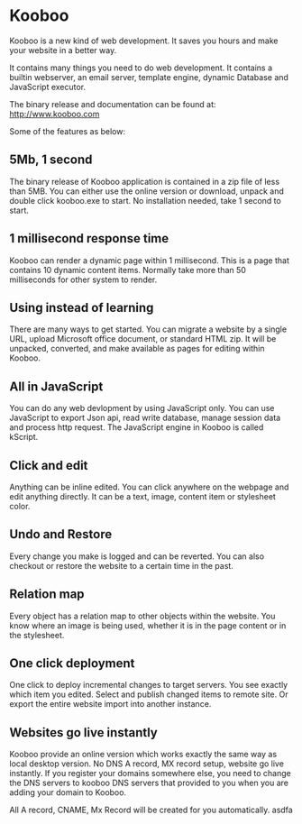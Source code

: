 # Kooboo

Kooboo is a new kind of web development. It saves you hours and make your website in a better way. 

It contains many things you need to do web development.  It contains a builtin webserver, an email server, template engine, dynamic Database and JavaScript executor. 

The binary release and documentation can be found at: http://www.kooboo.com

Some of the features as below: 

## 5Mb, 1 second
The binary release of Kooboo application is contained in a zip file of less than 5MB. You can either use the online version or download, unpack and double click kooboo.exe to start. No installation needed, take 1 second to start.

## 1 millisecond response time
Kooboo can render a dynamic page within 1 millisecond.  This is a page that contains 10 dynamic content items. Normally take more than 50 milliseconds for other system to render.  

## Using instead of learning
    
There are many ways to get started. You can migrate a website by a single URL, upload Microsoft office document, or standard HTML zip. It will be unpacked, converted, and make available as pages for editing within Kooboo. 

## All in JavaScript
You can do any web devlopment by using JavaScript only. You can use JavaScript to export Json api, read write database, manage session data and process http request. The JavaScript engine in Kooboo is called kScript. 

## Click and edit
Anything can be inline edited. You can click anywhere on the webpage and edit anything directly. It can be a text, image, content item or stylesheet color. 

## Undo and Restore
Every change you make is logged and can be reverted.  You can also checkout or restore the website to a certain time in the past.  

## Relation map
Every object has a relation map to other objects within the website.  You know where an image is being used, whether it is in the page content or in the stylesheet. 

## One click deployment
One click to deploy incremental changes to target servers. You see exactly which item you edited. Select and publish changed items to remote site. Or export  the entire website import into another instance. 
 
## Websites go live instantly
Kooboo provide an online version which works exactly the same way as local desktop version. No DNS A record, MX record setup, website go live instantly. If you register your domains somewhere else, you need to change the DNS servers to kooboo DNS servers that provided to you when you are adding your domain to Kooboo. 

All A record, CNAME, Mx Record will be created for you automatically.
asdfa
